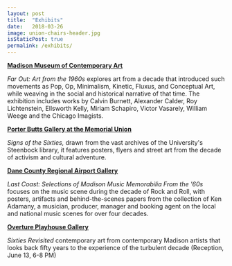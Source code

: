 ```yaml
---
layout: post
title:  "Exhibits"
date:   2018-03-26
image: union-chairs-header.jpg
isStaticPost: true
permalink: /exhibits/
---
```

**<u>Madison Museum of Contemporary  Art</u>**

_Far Out: Art from the 1960s_ explores art from a decade that introduced such movements as Pop, Op, Minimalism, Kinetic, Fluxus, and Conceptual Art, while weaving in the social and historical narrative of that time. The exhibition includes works by Calvin Burnett, Alexander Calder, Roy Lichtenstein, Ellsworth Kelly, Miriam Schapiro, Victor Vasarely, William Weege and the Chicago Imagists.

**<u>Porter Butts Gallery at the Memorial Union</u>**

_Signs of the Sixties,_ drawn from the vast archives of the University's Steenbock library, it features posters, flyers and street art from the decade of activism and cultural adventure.  

**<u>Dane County Regional Airport Gallery</u>**

_Last Coast: Selections of Madison Music Memorabilia From the '60s_ focuses on the music scene during the decade of Rock and Roll, with posters, artifacts and behind-the-scenes papers from the collection of Ken Adamany, a musician, producer, manager and booking agent on the local and national music scenes for over four decades.

**<u>Overture Playhouse Gallery</u>**

_Sixties Revisited_ contemporary art from contemporary Madison artists that looks back fifty years to the experience of the turbulent decade (Reception, June 13, 6-8 PM)
